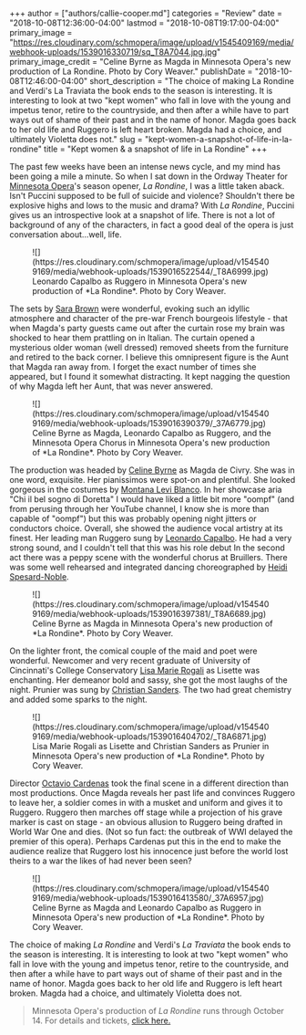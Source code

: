 +++
author = ["authors/callie-cooper.md"]
categories = "Review"
date = "2018-10-08T12:36:00-04:00"
lastmod = "2018-10-08T19:17:00-04:00"
primary_image = "https://res.cloudinary.com/schmopera/image/upload/v1545409169/media/webhook-uploads/1539016330719/sq_T8A7044.jpg.jpg"
primary_image_credit = "Celine Byrne as Magda in Minnesota Opera's new production of La Rondine. Photo by Cory Weaver."
publishDate = "2018-10-08T12:46:00-04:00"
short_description = "The choice of making La Rondine and Verdi&#039;s La Traviata the book ends to the season is interesting. It is interesting to look at two &quot;kept women&quot; who fall in love with the young and impetus tenor, retire to the countryside, and then after a while have to part ways out of shame of their past and in the name of honor. Magda goes back to her old life and Ruggero is left heart broken. Magda had a choice, and ultimately Violetta does not."
slug = "kept-women-a-snapshot-of-life-in-la-rondine"
title = "Kept women &amp; a snapshot of life in La Rondine"
+++

The past few weeks have been an intense news cycle, and my mind has been going a mile a minute. So when I sat down in the Ordway Theater for [Minnesota Opera](/scene/companies/minnesota-opera/)'s season opener, *La Rondine*, I was a little taken aback. Isn't Puccini supposed to be full of suicide and violence? Shouldn't  there be explosive highs and lows to the music and drama? With *La Rondine*, Puccini gives us an introspective look at a snapshot of life. There is not a lot of background of any of the characters, in fact a good deal of the opera is just conversation about...well, life.

<figure data-type="image">
![](https://res.cloudinary.com/schmopera/image/upload/v1545409169/media/webhook-uploads/1539016522544/_T8A6999.jpg)
<figcaption>Leonardo Capalbo as Ruggero in Minnesota Opera's new production of *La Rondine*. Photo by Cory Weaver.</figcaption>
</figure>

The sets by [Sara Brown](https://mnopera.org/biography/sara-brown/) were wonderful, evoking such an idyllic atmosphere and character of the pre-war French bourgeois lifestyle - that when Magda's party guests came out after the curtain rose my brain was shocked to hear them prattling on in Italian. The curtain opened a mysterious older woman (well dressed) removed sheets from the furniture and retired to the back corner. I believe this omnipresent figure is the Aunt that Magda ran away from. I forget the exact number of times she appeared, but I found it somewhat distracting. It kept nagging the question of why Magda left her Aunt, that was never answered.

<figure data-type="image">
![](https://res.cloudinary.com/schmopera/image/upload/v1545409169/media/webhook-uploads/1539016390379/_37A6779.jpg)
<figcaption>Celine Byrne as Magda, Leonardo Capalbo as Ruggero, and the Minnesota Opera Chorus in Minnesota Opera's new production of *La Rondine*. Photo by Cory Weaver.</figcaption>
</figure>

The production was headed by [Celine Byrne](https://mnopera.org/biography/celine-byrne/) as Magda de Civry. She was in one word, exquisite. Her pianissimos were spot-on and plentiful. She looked gorgeous in the costumes by [Montana Levi Blanco](https://mnopera.org/biography/montana-blanco/). In her showcase aria "Chi il bel sogno di Doretta" I would have liked a little bit more "oompf" (and from perusing through her YouTube channel, I know she is more than capable of "oompf") but this was probably opening night jitters or conductors choice. Overall, she showed the audience vocal artistry at its finest. Her leading man Ruggero sung by [Leonardo Capalbo](https://mnopera.org/biography/leonardo-capalbo/). He had a very strong sound, and I couldn't tell that this was his role debut  In the second act there was a peppy scene with the wonderful chorus at Bruillers. There was some well rehearsed and integrated dancing choreographed by [Heidi Spesard-Noble](https://mnopera.org/biography/heidi-spesard-noble/).

<figure data-type="image">
![](https://res.cloudinary.com/schmopera/image/upload/v1545409169/media/webhook-uploads/1539016397381/_T8A6689.jpg)
<figcaption>Celine Byrne as Magda in Minnesota Opera's new production of *La Rondine*. Photo by Cory Weaver.</figcaption>
</figure>

On the lighter front, the comical couple of the maid and poet were wonderful. Newcomer and very recent graduate of University of Cincinnati's College Conservatory [Lisa Marie Rogali](https://mnopera.org/biography/lisa-marie-rogali/) as Lisette was enchanting. Her demeanor bold and sassy, she got the most laughs of the night. Prunier was sung by [Christian Sanders](https://mnopera.org/biography/christian-sanders/). The two had great chemistry and added some sparks to the night.

<figure data-type="image">
![](https://res.cloudinary.com/schmopera/image/upload/v1545409169/media/webhook-uploads/1539016404702/_T8A6871.jpg)
<figcaption>Lisa Marie Rogali as Lisette and Christian Sanders as Prunier in Minnesota Opera's new production of *La Rondine*. Photo by Cory Weaver.</figcaption>
</figure>

Director [Octavio Cardenas](https://mnopera.org/biography/octavio-cardenas/) took the final scene in a different direction than most productions. Once Magda reveals her past life and convinces Ruggero to leave her, a soldier comes in with a musket and uniform and gives it to Ruggero. Ruggero then marches off stage while a projection of his grave marker is cast on stage - an obvious allusion to Ruggero being drafted in World War One and dies. (Not so fun fact: the outbreak of WWI delayed the premier of this opera). Perhaps Cardenas put this in the end to make the audience realize that Ruggero lost his innocence just before the world lost theirs to a war the likes of had never been seen?

<figure data-type="image">
![](https://res.cloudinary.com/schmopera/image/upload/v1545409169/media/webhook-uploads/1539016413580/_37A6957.jpg)
<figcaption>Celine Byrne as Magda and Leonardo Capalbo as Ruggero in Minnesota Opera's new production of *La Rondine*. Photo by Cory Weaver.</figcaption>
</figure>

The choice of making *La Rondine* and Verdi's *La Traviata* the book ends to the season is interesting. It is interesting to look at two "kept women" who fall in love with the young and impetus tenor, retire to the countryside, and then after a while have to part ways out of shame of their past and in the name of honor. Magda goes back to her old life and Ruggero is left heart broken. Magda had a choice, and ultimately Violetta does not.

>Minnesota Opera's production of *La Rondine* runs through October 14. For details and tickets, [click here.](https://mnopera.org/season/2018-2019/la-rondine/)
